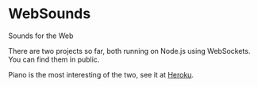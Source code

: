 WebSounds
=========

Sounds for the Web

There are two projects so far, both running on Node.js using WebSockets. You can find them in public.

Piano is the most interesting of the two, see it at [Heroku](http://websounds.heroku.com/piano).
